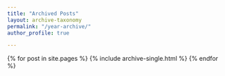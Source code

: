```yaml
---
title: "Archived Posts"
layout: archive-taxonomy
permalink: "/year-archive/"
author_profile: true

---
```


{% for post in site.pages %}
  {% include archive-single.html %}
{% endfor %}
